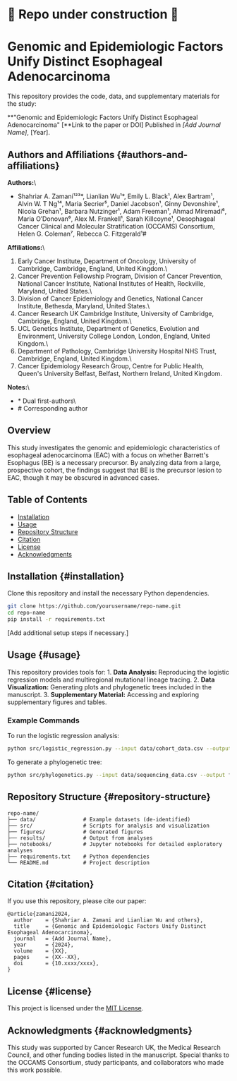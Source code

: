 # **🚧 Repo under construction 🚧**

# Genomic and Epidemiologic Factors Unify Distinct Esophageal Adenocarcinoma 

This repository provides the code, data, and supplementary materials for the study:

**"Genomic and Epidemiologic Factors Unify Distinct Esophageal Adenocarcinoma" [**Link to the paper or DOI] Published in *[Add Journal Name]*, [Year].

## Authors and Affiliations {#authors-and-affiliations}

**Authors:**\
- Shahriar A. Zamani¹²³*, Lianlian Wu¹*, Emily L. Black¹, Alex Bartram¹, Alvin W. T Ng¹⁴, Maria Secrier⁵, Daniel Jacobson¹, Ginny Devonshire¹, Nicola Grehan¹, Barbara Nutzinger¹, Adam Freeman¹, Ahmad Miremadi⁶, Maria O’Donovan⁶, Alex M. Frankell¹, Sarah Killcoyne¹, Oesophageal Cancer Clinical and Molecular Stratification (OCCAMS) Consortium, Helen G. Coleman⁷, Rebecca C. Fitzgerald¹#

**Affiliations:**\
1. Early Cancer Institute, Department of Oncology, University of Cambridge, Cambridge, England, United Kingdom.\
2. Cancer Prevention Fellowship Program, Division of Cancer Prevention, National Cancer Institute, National Institutes of Health, Rockville, Maryland, United States.\
3. Division of Cancer Epidemiology and Genetics, National Cancer Institute, Bethesda, Maryland, United States.\
4. Cancer Research UK Cambridge Institute, University of Cambridge, Cambridge, England, United Kingdom.\
5. UCL Genetics Institute, Department of Genetics, Evolution and Environment, University College London, London, England, United Kingdom.\
6. Department of Pathology, Cambridge University Hospital NHS Trust, Cambridge, England, United Kingdom.\
7. Cancer Epidemiology Research Group, Centre for Public Health, Queen's University Belfast, Belfast, Northern Ireland, United Kingdom.

**Notes:**\
- \* Dual first-authors\
- \# Corresponding author

## Overview

This study investigates the genomic and epidemiologic characteristics of esophageal adenocarcinoma (EAC) with a focus on whether Barrett's Esophagus (BE) is a necessary precursor. By analyzing data from a large, prospective cohort, the findings suggest that BE is the precursor lesion to EAC, though it may be obscured in advanced cases.

## Table of Contents

-   [Installation](#installation)
-   [Usage](#usage)
-   [Repository Structure](#repository-structure)
-   [Citation](#citation)
-   [License](#license)
-   [Acknowledgments](#acknowledgments)

## Installation {#installation}

Clone this repository and install the necessary Python dependencies.

``` bash
git clone https://github.com/yourusername/repo-name.git
cd repo-name
pip install -r requirements.txt
```

[Add additional setup steps if necessary.]

## Usage {#usage}

This repository provides tools for: 1. **Data Analysis:** Reproducing the logistic regression models and multiregional mutational lineage tracing. 2. **Data Visualization:** Generating plots and phylogenetic trees included in the manuscript. 3. **Supplementary Material:** Accessing and exploring supplementary figures and tables.

### Example Commands

To run the logistic regression analysis:

``` bash
python src/logistic_regression.py --input data/cohort_data.csv --output results/analysis_results.csv
```

To generate a phylogenetic tree:

``` bash
python src/phylogenetics.py --input data/sequencing_data.csv --output figures/phylogenetic_tree.png
```

## Repository Structure {#repository-structure}

```         
repo-name/
├── data/               # Example datasets (de-identified)
├── src/                # Scripts for analysis and visualization
├── figures/            # Generated figures
├── results/            # Output from analyses
├── notebooks/          # Jupyter notebooks for detailed exploratory analyses
├── requirements.txt    # Python dependencies
└── README.md           # Project description
```

## Citation {#citation}

If you use this repository, please cite our paper:

```         
@article{zamani2024,
  author    = {Shahriar A. Zamani and Lianlian Wu and others},
  title     = {Genomic and Epidemiologic Factors Unify Distinct Esophageal Adenocarcinoma},
  journal   = {Add Journal Name},
  year      = {2024},
  volume    = {XX},
  pages     = {XX--XX},
  doi       = {10.xxxx/xxxx},
}
```

## License {#license}

This project is licensed under the [MIT License](LICENSE).

## Acknowledgments {#acknowledgments}

This study was supported by Cancer Research UK, the Medical Research Council, and other funding bodies listed in the manuscript. Special thanks to the OCCAMS Consortium, study participants, and collaborators who made this work possible.
